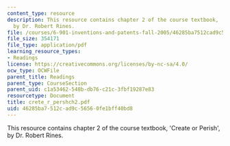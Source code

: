 ```yaml
---
content_type: resource
description: This resource contains chapter 2 of the course textbook, 'Create or Perish',
  by Dr. Robert Rines.
file: /courses/6-901-inventions-and-patents-fall-2005/46285ba7512cad9c56560fe1bff40bd8_crete_r_pershch2.pdf
file_size: 354171
file_type: application/pdf
learning_resource_types:
- Readings
license: https://creativecommons.org/licenses/by-nc-sa/4.0/
ocw_type: OCWFile
parent_title: Readings
parent_type: CourseSection
parent_uid: c1a53462-548b-db76-c21c-3fbf19287e83
resourcetype: Document
title: crete_r_pershch2.pdf
uid: 46285ba7-512c-ad9c-5656-0fe1bff40bd8
---
```

This resource contains chapter 2 of the course textbook, 'Create or Perish', by Dr. Robert Rines.
